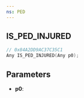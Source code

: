 ```yaml
---
ns: PED
---
```

## IS_PED_INJURED

```c
// 0x84A2DD9AC37C35C1
Any IS_PED_INJURED(Any p0);
```

## Parameters
* **p0**:
